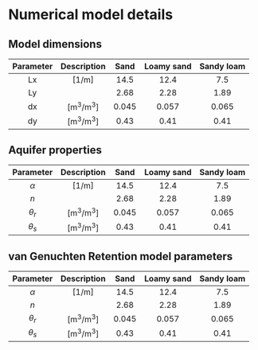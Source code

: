 # Numerical model details

## Model dimensions
| Parameter | Description | Sand  | Loamy sand  | Sandy loam |
| :---:     | :---: | :---: | :---: | :---: |
| Lx  | [1/m] |14.5   | 12.4   | 7.5 | 
| Ly | | 2.68 | 2.28  | 1.89   |
| dx  | [m<sup>3</sup>/m<sup>3</sup>]| 0.045   | 0.057   | 0.065|
| dy  | [m<sup>3</sup>/m<sup>3</sup>]| 0.43   | 0.41   | 0.41|


## Aquifer properties
| Parameter | Description | Sand  | Loamy sand  | Sandy loam |
| :---:     | :---: | :---: | :---: | :---: |
| $\alpha$  | [1/m] |14.5   | 12.4   | 7.5 | 
| $n$ | | 2.68 | 2.28  | 1.89   |
| $\theta_r$  | [m<sup>3</sup>/m<sup>3</sup>]| 0.045   | 0.057   | 0.065|
| $\theta_s$  | [m<sup>3</sup>/m<sup>3</sup>]| 0.43   | 0.41   | 0.41|



## van Genuchten Retention model parameters
| Parameter | Description | Sand  | Loamy sand  | Sandy loam |
| :---:     | :---: | :---: | :---: | :---: |
| $\alpha$  | [1/m] |14.5   | 12.4   | 7.5 | 
| $n$ | | 2.68 | 2.28  | 1.89   |
| $\theta_r$  | [m<sup>3</sup>/m<sup>3</sup>]| 0.045   | 0.057   | 0.065|
| $\theta_s$  | [m<sup>3</sup>/m<sup>3</sup>]| 0.43   | 0.41   | 0.41|


